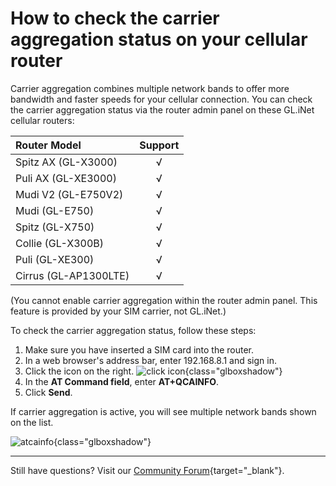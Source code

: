 # How to check the carrier aggregation status on your cellular router

Carrier aggregation combines multiple network bands to offer more bandwidth and faster speeds for your cellular connection. You can check the carrier aggregation status via the router admin panel on these GL.iNet cellular routers:

| Router Model                   | Support   |
| :----------------------------- | :-------: |
| Spitz AX (GL-X3000)            | √         |
| Puli AX (GL-XE3000)            | √         |
| Mudi V2 (GL-E750V2)            | √         |
| Mudi (GL-E750)                 | √         |
| Spitz (GL-X750)                | √         |
| Collie (GL-X300B)              | √         |
| Puli (GL-XE300)                | √         |
| Cirrus (GL-AP1300LTE)          | √         |

(You cannot enable carrier aggregation within the router admin panel. This feature is provided by your SIM carrier, not GL.iNet.)

To check the carrier aggregation status, follow these steps: 

1. Make sure you have inserted a SIM card into the router. 
2. In a web browser's address bar, enter 192.168.8.1 and sign in. 
3. Click the icon on the right. 
    ![click icon](https://static.gl-inet.com/docs/router/en/4/tutorials/carrier_aggregation/cellular-click-icon-right.png){class="glboxshadow"}
4. In the **AT Command field**, enter **AT+QCAINFO**.
5. Click **Send**.

If carrier aggregation is active, you will see multiple network bands shown on the list. 

![atcainfo](https://static.gl-inet.com/docs/router/en/4/tutorials/carrier_aggregation/carrier-aggregation-information.png){class="glboxshadow"}

---

Still have questions? Visit our [Community Forum](https://forum.gl-inet.com){target="_blank"}.